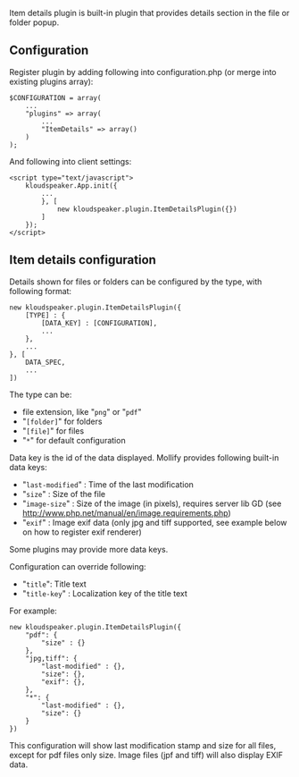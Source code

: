Item details plugin is built-in plugin that provides details section in the file or folder popup.

## Configuration

Register plugin by adding following into configuration.php (or merge into existing plugins array):


	$CONFIGURATION = array(
		...
		"plugins" => array(
			...
			"ItemDetails" => array()
		)
	);


And following into client settings:


	<script type="text/javascript">
		kloudspeaker.App.init({
			...
			}, [
				new kloudspeaker.plugin.ItemDetailsPlugin({})
			]
		});
	</script>


## Item details configuration

Details shown for files or folders can be configured by the type, with following format:


	new kloudspeaker.plugin.ItemDetailsPlugin({
		[TYPE] : {
			[DATA_KEY] : [CONFIGURATION],
			...
		},
		...
	}, [
		DATA_SPEC,
		...
	])


The type can be:
 * file extension, like "`png`" or "`pdf`"
 * "`[folder]`" for folders
 * "`[file]`" for files
 * "`*`" for default configuration

Data key is the id of the data displayed. Mollify provides following built-in data keys:
 * "`last-modified`" : Time of the last modification
 * "`size`" : Size of the file
 * "`image-size`" : Size of the image (in pixels), requires server lib GD (see http://www.php.net/manual/en/image.requirements.php)
 * "`exif`" : Image exif data (only jpg and tiff supported, see example below on how to register exif renderer)

Some plugins may provide more data keys.

Configuration can override following:
 * "`title`": Title text
 * "`title-key`" : Localization key of the title text

For example:

	new kloudspeaker.plugin.ItemDetailsPlugin({
		"pdf": {
			"size" : {}
		},
		"jpg,tiff": {
			"last-modified" : {},
			"size": {},
			"exif": {},
		},
		"*": {
			"last-modified" : {},
			"size": {}
		}
	})

This configuration will show last modification stamp and size for all files, except for pdf files only size. Image files (jpf and tiff) will also display EXIF data.